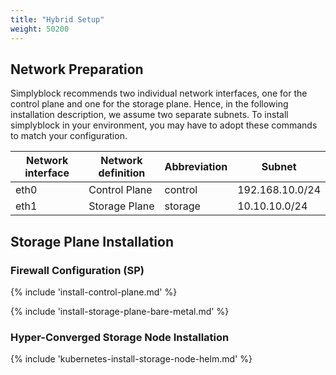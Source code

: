 ```yaml
---
title: "Hybrid Setup"
weight: 50200
---
```


## Network Preparation

Simplyblock recommends two individual network interfaces, one for the control plane and one for the storage plane.
Hence, in the following installation description, we assume two separate subnets. To install simplyblock in your
environment, you may have to adopt these commands to match your configuration.

| Network interface | Network definition | Abbreviation | Subnet          |
|-------------------|--------------------|--------------|-----------------|
| eth0              | Control Plane      | control      | 192.168.10.0/24 |
| eth1              | Storage Plane      | storage      | 10.10.10.0/24   |

## Storage Plane Installation

### Firewall Configuration (SP)

<!-- include: install control plane documentation -->
{% include 'install-control-plane.md' %}

{% include 'install-storage-plane-bare-metal.md' %}

### Hyper-Converged Storage Node Installation

{% include 'kubernetes-install-storage-node-helm.md' %}
